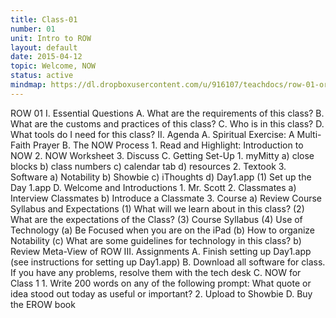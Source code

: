 ```yaml
---
title: Class-01
number: 01
unit: Intro to ROW
layout: default
date: 2015-04-12
topic: Welcome, NOW
status: active
mindmap: https://dl.dropboxusercontent.com/u/916107/teachdocs/row-01-ordo.png
---
```

ROW 01
	I. Essential Questions
		A. What are the requirements of this class?
		B. What are the customs and practices of this class?
		C. Who is in this class?
		D. What tools do I need for this class?
	II. Agenda
		A. Spiritual Exercise: A Multi-Faith Prayer
		B. The NOW Process
			1. Read and Highlight: Introduction to NOW
			2. NOW Worksheet
			3. Discuss
		C. Getting Set-Up
			1. myMitty
				a) close blocks
				b) class numbers
				c) calendar tab
				d) resources
			2. Textook
			3. Software
				a) Notability
				b) Showbie
				c) iThoughts
				d) Day1.app
					(1) Set up the Day 1.app
		D. Welcome and Introductions
			1. Mr. Scott
			2. Classmates
				a) Interview Classmates
				b) Introduce a Classmate
			3. Course
				a) Review Course Syllabus and Expectations
					(1) What will we learn about in this class?
					(2) What are the expectations of the Class?
					(3) Course Syllabus
					(4) Use of Technology
						(a) Be Focused when you are on the iPad
						(b) How to organize Notability
						(c) What are some guidelines for technology in this class?
				b) Review Meta-View of ROW
	III. Assignments
		A. Finish setting up Day1.app (see instructions for setting up Day1.app)
		B. Download all software for class. If you have any problems, resolve them with the tech desk
		C. NOW for Class 1
			1. Write 200 words on any of the following prompt: What quote or idea stood out today as useful or important? 
			2. Upload to Showbie
		D. Buy the EROW book
